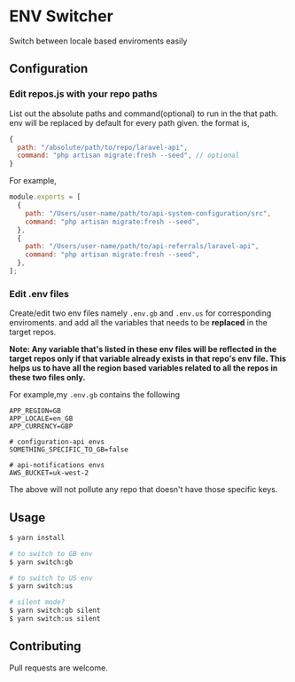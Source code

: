 # ENV Switcher

Switch between locale based enviroments easily

## Configuration

### Edit repos.js with your repo paths

List out the absolute paths and command(optional) to run in the that path. env will be replaced by default for every path given. the format is,

```javascript
{
  path: "/absolute/path/to/repo/laravel-api",
  command: "php artisan migrate:fresh --seed", // optional
}
```

For example,

```javascript
module.exports = [
  {
    path: "/Users/user-name/path/to/api-system-configuration/src",
    command: "php artisan migrate:fresh --seed",
  },
  {
    path: "/Users/user-name/path/to/api-referrals/laravel-api",
    command: "php artisan migrate:fresh --seed",
  },
];
```

### Edit .env files

Create/edit two env files namely `.env.gb` and `.env.us` for corresponding enviroments. and add all the variables that needs to be **replaced** in the target repos.

**Note: Any variable that's listed in these env files will be reflected in the target repos only if that variable already exists in that repo's env file. This helps us to have all the region based variables related to all the repos in these two files only.**

For example,my `.env.gb` contains the following

```
APP_REGION=GB
APP_LOCALE=en_GB
APP_CURRENCY=GBP

# configuration-api envs
SOMETHING_SPECIFIC_TO_GB=false

# api-notifications envs
AWS_BUCKET=uk-west-2
```

The above will not pollute any repo that doesn't have those specific keys.

## Usage

```bash
$ yarn install

# to switch to GB env
$ yarn switch:gb

# to switch to US env
$ yarn switch:us

# silent mode?
$ yarn switch:gb silent
$ yarn switch:us silent
```

## Contributing

Pull requests are welcome.
